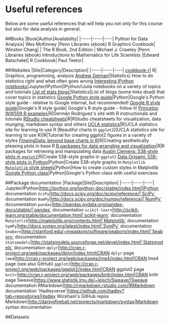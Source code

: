 # Useful references
Below are some useful references that will help you not only for this course but also for data analysis in general.

##Books
|Book|Author|Availability|
|-----|-----|----|
Python for Data Analysis| Wes McKinney |Penn Libraries (ebook)
R Graphics Cookbook| Winston Chang| |
The R Book, 2nd Edition | Michael J. Crawley |Penn Libraries (ebook)
Introductions to Mathematics for Life Scientists |Edward Batschelet| 
R Cookbook| Paul Teetor| 

##Websites
|Site|Category|Description|
|-----|-----|----|
[cookbook-r](http://www.cookbook-r.com/)| R| Graphics, programming, analysis
[Andrew Gelman](http://andrewgelman.com/)|Statistics| How to do statistics right and what often goes wrong
[Interesting IPython notebooks](https://github.com/ipython/ipython/wiki/A-gallery-of-interesting-IPython-Notebooks)|Jupyter/IPython|IPython/IJulia notebooks on a variety of topics and tutorials
[List of stats blogs](http://www.r-bloggers.com/40-fascinating-blogs-for-the-ultimate-statistics-geek/)|Statistics|List of blogs (some links dead) that cover topics in statistics
[Google Python style guide](https://google-styleguide.googlecode.com/svn/trunk/pyguide.html)|Python|Google's Python style guide - relative to Google internal, but recommended!
[Google R style guide](https://google-styleguide.googlecode.com/svn/trunk/Rguide.xml)|Google's R style guide| Google's R style guide - follow it!
[Princeton WW509 R examples](http://data.princeton.edu/wws509/R)|R|Germán Rodriguez's site with R instructionals and tutorials
[RStudio cheatsheets](http://www.rstudio.com/resources/cheatsheets/)|R|RStudio cheatsheets for visualization, data munging, markdown syntax and others
[UCLA statistics](http://statistics.ats.ucla.edu/stat/r/)|R|UCLA statistics site for learning to use R
[Beautiful charts in `ggplot2`](UCLA statistics site for learning to use R)|R|Tutorial for creating ggplot2 figures in a variety of styles
[FlowingData: beyond base charts in R](https://flowingdata.com/2014/10/23/moving-past-default-charts/)|R|Creating aesthetically pleasing plots in base R
[R packages for data wrangling and visualization](http://www.computerworld.com/article/2921176/business-intelligence/great-r-packages-for-data-import-wrangling-visualization.html)|R|R packages for retrieving and manipulating data
[Austin Clemens: 538-style plots in `ggplot2`](http://austinclemens.com/blog/2014/07/03/fivethirtyeight-com-style-graphs-in-ggplot2/)|R|Create 538-style graphs in `ggplot2`
[Data Origami: 538-style plots in Python](http://dataorigami.net/blogs/napkin-folding/17543615-replicating-538s-plot-styles-in-matplotlib)|Python|Create 538-style graphs in `Matplotlib`
[`Matplotlib` style sheets](http://matplotlib.org/users/style_sheets.html)|Python|How to create custom styles in Matplotlib
[Google Python class](https://developers.google.com/edu/python/?csw=1)|Python|Google's Python class with useful exercises

##Package documentation
|Package|Site|Description|
|-----|-----|----|
Jupyter/IPython|http://ipython.org/ipython-doc/stable/index.html|IPython documentation
`SciPy`|http://docs.scipy.org/doc/scipy/reference/|`SciPy` documentation
`NumPy`|http://docs.scipy.org/doc/numpy/reference/|`NumPy` documentation
`pandas`|http://pandas.pydata.org/pandas-docs/stable/|`pandas` documentation
`scikit-learn`|http://scikit-learn.org/stable/documentation.html|`scikit-learn` documentation
`Matplotlib`|http://matplotlib.org/contents.html|`Matplotlib` documentation
`SymPy`|http://docs.sympy.org/latest/index.html|`SymPy` documentation
`Seaborn`|http://stanford.edu/~mwaskom/software/seaborn/index.html|`Seaborn` documentation
`Statsmodels`|http://statsmodels.sourceforge.net/devel/index.html|`Statsmodels` documentation
`dplyr`|http://cran.r-project.org/web/packages/dplyr/index.html\CRAN `dplyr` page
`lme4`|http://cran.r-project.org/web/packages/lme4/index.html|CRAN lme4 page (see also GitHub)
`ggplot2`|http://cran.r-project.org/web/packages/ggplot2/index.html|CRAN ggplot2 page
`knitr`|http://cran.r-project.org/web/packages/knitr/index.html|CRAN knitr page
Sweave|https://www.statistik.lmu.de/~leisch/Sweave/|Sweave documentation
RMarkdown|http://rmarkdown.rstudio.com/|RMarkdown documentation
'Hadleyverse'|https://github.com/hadley?tab=repositories|Hadley Wickham's GitHub repos
Markdown|http://daringfireball.net/projects/markdown/syntax|Markdown syntax documentation

##Datasets

